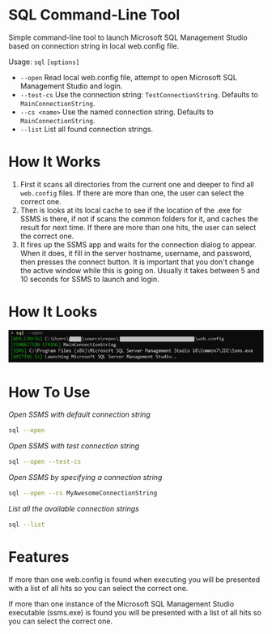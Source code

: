 # SQL Command-Line Tool

Simple command-line tool to launch Microsoft SQL Management Studio based on connection string in local web.config file.

Usage: `sql` `[options]`

* `--open` Read local web.config file, attempt to open Microsoft SQL Management Studio and login.
* `--test-cs` Use the connection string: `TestConnectionString`. Defaults to `MainConnectionString`.
* `--cs <name>` Use the named connection string. Defaults to `MainConnectionString`.
* `--list` List all found connection strings.

# How It Works

1. First it scans all directories from the current one and deeper to find all `web.config` files. If there are more than one, the user can select the correct one.
2. Then is looks at its local cache to see if the location of the .exe for SSMS is there, if not if scans the common folders for it, and caches the result for next time. If there are more than one hits, the user can select the correct one.
3. It fires up the SSMS app and waits for the connection dialog to appear. When it does, it fill in the server hostname, username, and password, then presses the connect button. It is important that you don't change the active window while this is going on. Usually it takes between 5 and 10 seconds for SSMS to launch and login.

# How It Looks

![The console output while the app is running with the --open switch](https://raw.githubusercontent.com/nagilum/sqlcmdtool/main/assets/images/what-it-looks-like.png)

# How To Use

*Open SSMS with default connection string*

```bash
sql --open
```

*Open SSMS with test connection string*

```bash
sql --open --test-cs
```

*Open SSMS by specifying a connection string*

```bash
sql --open --cs MyAwesomeConnectionString
```

*List all the available connection strings*

```bash
sql --list
```

# Features

If more than one web.config is found when executing you will be presented with a list of all hits so you can select the correct one.

If more than one instance of the Microsoft SQL Management Studio executable (ssms.exe) is found you will be presented with a list of all hits so you can select the correct one.
